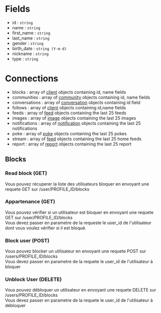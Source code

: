 Fields
===========
* id : `string`
* name : `string`
* first_name : `string`
* last_name : `string`
* gender : `string`
* birth_date : `string (Y-m-d)` 
* nickname : `string`
* type : `string`

Connections
============
* blocks : array of [client](#blocks) objects containing id, name fields
* communities : array of [community](community.md) objects containing id, name fields
* conversations : array of [conversation](conversation.md) objects containing id field
* follows : array of [client](client.md) objects containing id,name fields
* feeds : array of [feed](feed.md) objects containing the last 25 feeds
* images : array of [image](image.md) objects containing the last 25 images
* notifications : array of [notification](notification.md) objects containing the last 25 notifications
* poke : array of [poke](poke.md) objects containing the last 25 pokes
* stream : array of [feed](feed.md) objects containing the last 25 home feeds
* report : array of [report](report.md) objects containing the last 25 report

Blocks
------
### Read block (GET)
Vous pouvez récuperer la liste des utilisateurs bloquer en envoyant une requete GET sur /user/PROFILE_ID/blocks

### Appartenance (GET)
Vous pouvez vérifier si un utilisateur est bloquer en envoyant une requete GET sur /user/PROFILE_ID/blocks    
Vous devez passer en parametre de la requeste le user_id de l'utilisateur dont vous voulez vérifier si il est bloqué.   

### Block user (POST)
Vous pouvez blocker un utilisateur en envoyant une requete POST sur /users/PROFILE_ID/blocks  
Vous devez passer en parametre de la requete le user_id de l'utilisateur à bloquer    

### Unblock User (DELETE)
Vous pouvez débloquer un utilisateur en envoyant une requete DELETE sur /users/PROFILE_ID/blocks   
Vous devez passer en parametre de la requete le user_id de l'utilisateur à débloquer   

